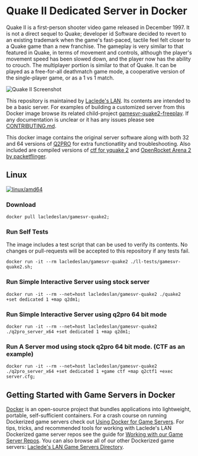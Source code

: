 # Quake II Dedicated Server in Docker

Quake II is a first-person shooter video game released in December 1997. It is not a direct sequel to Quake; developer id Software decided to revert to an existing trademark when the game's fast-paced, tactile feel felt closer to a Quake game than a new franchise. The gameplay is very similar to that featured in Quake, in terms of movement and controls, although the player's movement speed has been slowed down, and the player now has the ability to crouch. The multiplayer portion is similar to that of Quake. It can be played as a free-for-all deathmatch game mode, a cooperative version of the single-player game, or as a 1 vs 1 match.

![Quake II Screenshot](https://raw.githubusercontent.com/LacledesLAN/gamesvr-quake2/master/.misc/screenshot.png "Quake II Screenshot")

This repository is maintained by [Laclede's LAN](https://lacledeslan.com). Its contents are intended to be a basic server. For examples of building a customized server from this Docker image browse its related child-project [gamesvr-quake2-freeplay](https://github.com/LacledesLAN/gamesvr-quake2-freeplay). If any documentation is unclear or it has any issues please see [CONTRIBUTING.md](./CONTRIBUTING.md).

This docker image contains the original server software along with both 32 and 64 versions of [Q2PRO](https://github.com/skullernet/q2pro) for extra functionatlity and troubleshooting. Also included are compiled versions of [ctf for yquake 2](https://github.com/yquake2/ctf) and [OpenRocket Arena 2 by packetflinger](https://github.com/packetflinger/openra2).

## Linux

[![linux/amd64](https://github.com/LacledesLAN/gamesvr-quake2/actions/workflows/build-linux-image.yml/badge.svg?branch=master)](https://github.com/LacledesLAN/gamesvr-quake2/actions/workflows/build-linux-image.yml)

### Download

``` shell
docker pull lacledeslan/gamesvr-quake2;
```

### Run Self Tests

The image includes a test script that can be used to verify its contents. No changes or pull-requests will be accepted to this repository if any tests fail.

``` shell
docker run -it --rm lacledeslan/gamesvr-quake2 ./ll-tests/gamesvr-quake2.sh;
```

### Run Simple Interactive Server using stock server

``` shell
docker run -it --rm --net=host lacledeslan/gamesvr-quake2 ./quake2 +set dedicated 1 +map q2dm1;
```

### Run Simple Interactive Server using q2pro 64 bit mode

``` shell
docker run -it --rm --net=host lacledeslan/gamesvr-quake2 ./q2pro_server_x64 +set dedicated 1 +map q2dm1;
```

### Run A Server mod using stock q2pro 64 bit mode. (CTF as an example)

``` shell
docker run -it --rm --net=host lacledeslan/gamesvr-quake2 ./q2pro_server_x64 +set dedicated 1 +game ctf +map q2ctf1 +exec server.cfg;
```

## Getting Started with Game Servers in Docker

[Docker](https://docs.docker.com/) is an open-source project that bundles applications into lightweight, portable, self-sufficient containers. For a crash course on running Dockerized game servers check out [Using Docker for Game Servers](https://github.com/LacledesLAN/README.1ST/blob/master/GameServers/DockerAndGameServers.md). For tips, tricks, and recommended tools for working with Laclede's LAN Dockerized game server repos see the guide for [Working with our Game Server Repos](https://github.com/LacledesLAN/README.1ST/blob/master/GameServers/WorkingWithOurRepos.md). You can also browse all of our other Dockerized game servers: [Laclede's LAN Game Servers Directory](https://github.com/LacledesLAN/README.1ST/tree/master/GameServers).
